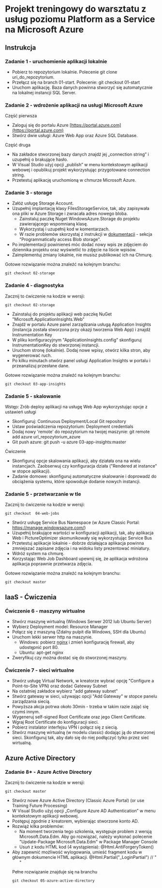# Projekt treningowy do warsztatu z usług poziomu Platform as a Service na Microsoft Azure

## Instrukcja

### Zadanie 1 - uruchomienie aplikacji lokalnie

- Pobierz to repozytorium lokalnie. Polecenie git clone uri_do_repozytorium.
- Przełącz się na branch 01-start. Polecenie: git checkout 01-start
- Uruchom aplikację. Baza danych powinna stworzyć się automatycznie na lokalnej instancji SQL Server.

### Zadanie 2 - wdrożenie aplikacji na usługi Microsoft Azure

Część pierwsza

- Zaloguj się do portalu Azure [https://portal.azure.com](https://portal.azure.com)
- Stwórz dwie usługi: Azure Web App oraz Azure SQL Database.

Część druga

- Na zakładce stworzonej bazy danych znajdź jej „connection string” i uzupełnij o brakujące hasło.
- W Visual Studio użyj opcji „publish” w menu kontekstowym aplikacji webowej i opublikuj projekt wykorzystując przygotowane connection string.
- Przetestuj aplikację uruchomioną w chmurze Microsoft Azure.


### Zadanie 3 - storage

- Załóż usługę Storage Account.
- Uzupełnij implantację klasy FilesStorageService, tak, aby zapisywała ona pliki w Azure Storage i zwracała adres nowego bloba. 
    - Zainstaluj paczkę Nuget WindowsAzure.Storage do projektu zawierającego wspomnianą klasę.
    - Wykorzystaj i uzupełnij kod w komentarzach.
    - W razie problemów skorzystaj z instrukcji w [dokumentacji](https://azure.microsoft.com/en-us/documentation/articles/storage-dotnet-how-to-use-blobs#_programmatically-access-blob-storage) - sekcja "Programmatically access Blob storage".
- Po implementacji powinieneś móc dodać nowy wpis ze zdjęciem do dziennika projektu oraz wyświetlić to zdjęcie na liście wpisów.
- Zaimplementuj zmiany lokalnie, nie musisz publikować ich na Chmurę. 

Gotowe rozwiązanie można znaleźć na kolejnym branchu:

``` git 
git checkout 02-storage 

```

### Zadanie 4 - diagnostyka

Zacznij to ćwiczenie na kodzie w wersji:

``` git 
git checkout 02-storage 

```

- Zainstaluj do projektu aplikacji web paczkę NuGet "Microsoft.ApplicationInsights.Web"
- Znajdź w portalu Azure panel zarządzania usługą Application Insights (instancja została stworzona przy okazji tworzenia Web App) i znajdź Instrumentation Key
- W pliku konfiguracyjnym "ApplicationInsights.config" skonfiguruj InstrumentationKey do stworzonej instancji. 
- Uruchom stronę (lokalnie). Dodaj nowe wpisy, otwórz kilka stron, aby wygenerować ruch.
- Po kilku minutach otwórz panel usługi Application Insights w portalu i przeanalizuj przesłane dane.

Gotowe rozwiązanie można znaleźć na kolejnym branchu:

``` git 
git checkout 03-app-insights 

```

### Zadanie 5 - skalowanie

Wstęp: Zrób deploy aplikacji na usługę Web App wykorzystując opcje z ustawień usługi

- Skonfiguruj: Continuous Deployment/Local Git repository 
- Ustaw poświadczenia repozytorium: Deployment credentials
- Dodaj nowy 'remote' do repozytorium na twojej maszynie: git remote add azure url_repozytorium_azure
- Git push azure: git push -u azure 03-app-insights:master

Ćwiczenie

- Skonfiguruj opcje skalowania aplikacji, aby działała ona na wielu instancjach. Zaobserwuj czy konfiguracja działa ("Rendered at instance" w stopce aplikacji).
- Zadanie domowe: skonfiguruj automatyczne skalowanie i doprowadź do obciążenia systemu, które spowoduje dodanie nowych instancji. 

### Zadanie 5 - przetwarzanie w tle

Zacznij to ćwiczenie na kodzie w wersji:

``` git 
git checkout  04-web-jobs  

```

- Stwórz usługę Service Bus Namespace (w Azure Classic Portal: https://manage.windowsazure.com/)
- Uzupełnij brakujące wartości w konfiguracji aplikacji, tak, aby aplikacja Web i PictureOptimizer skomunikowały się wykorzystując Service Bus
- Przetestuj aplikacje lokalnie - dobrze działająca aplikacja powinna zmniejszać zapisane zdjęcia i na widoku listy prezentować miniatury. 
- Wdróż system na chmurę.
- Korzystając Web Job Dashboard upewnij się, że aplikacja wdrożona aplikacja poprawnie przetwarza zdjęcia.

Gotowe rozwiązanie można znaleźć na kolejnym branchu:

``` git 
git checkout master 

```

## IaaS - Ćwiczenia

### Ćwiczenie 6 - maszyny wirtualne

- Stwórz maszynę wirtualną (Windows Serwer 2012 lub Ubuntu Server)
- Wybierz Deployment model: Resource Manager
- Połącz się z maszyną (Zdalny pulpit dla Windows, SSH dla Ubuntu)
- Uruchom lekki serwer http na maszynie.
    - Windows: pobierz [nginx](http://nginx.org/download/nginx-1.8.1.zip) i zmień konfigurację firewall, aby udostępnić port 80.
    - Ubuntu: apt-get nginx
- Zweryfikuj czy można dostać się do stworzonej maszyny.

### Ćwiczenie 7 - sieci wirtualne

- Stwórz usługę Virtual Network, w kreatorze wybrać opcję "Configure a Point-to-Site VPN) oraz dodać Gateway Subnet
- Na ostatniej zakładce wybierz "add gateway subnet"
- Stwórz gateway w sieci, używając opcji "Add Gateway" w stopce panelu zarządzania siecią.
- Powyższa akcja potrwa około 30min - trzeba w takim razie zająć się czymś innym.
- Wygeneruj self-signed Root Certificate oraz jego Client Certificate. 
- Wgraj Root Certificate do konfiguracji sieci. 
- Pobierz instalator interfejsu VPN i połącz się z siecią.
- Stwórz maszynę wirtualną (w modelu classic) dodając ją do stworzonej sieci. Skonfiguruj tak, aby dało się do niej podłączyć tylko przez sieć wirtualną.  


## Azure Active Directory

### Zadanie 8* - Azure Active Directory

Zacznij to ćwiczenie na kodzie w wersji:

``` git 
git checkout master 

```

- Stwórz nowe Azure Active Directory (Classic Azure Portal) (or use Training Future Processing)
- W Visual Studio użyj opcji „Configure Azure AD Authentication” w menu kontekstowym aplikacji webowej.
- Postępuj zgodnie z kreatorem, wybierając stworzone konto AD.
- Rozwiąż kilka problemów:
    - Na moment tworzenia tego szkolenia, występuje problem z wersją Microsoft.Data.Edm. Aby go rozwiązać, należy wykonać polecenie "Update-Package Microsoft.Data.Edm" w Package Manager Console
    - Usuń z kodu HTML kod (4 wystąpienia): @Html.AntiForgeryToken()
- Aby zapewnić możliwość wylogowania, umieść fragment kodu w głównym dokumencie HTML aplikacji. @Html.Partial("_LoginPartial")  // "<ul class="nav navbar-nav">"

Pełne rozwiązanie znajduje się na branchu

``` git 
git checkout 05-azure-active-directory

```

